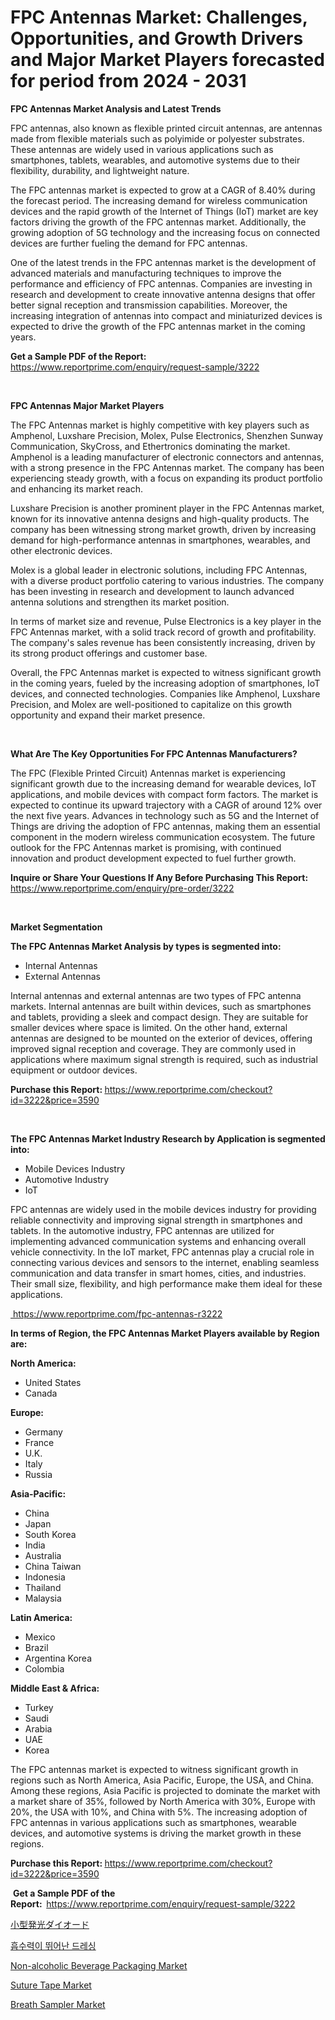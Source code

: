 <p><h1>FPC Antennas Market: Challenges, Opportunities, and Growth Drivers and Major Market Players forecasted for period from 2024 - 2031</h1></p><p><strong>FPC Antennas Market Analysis and Latest Trends</strong></p>
<p><p>FPC antennas, also known as flexible printed circuit antennas, are antennas made from flexible materials such as polyimide or polyester substrates. These antennas are widely used in various applications such as smartphones, tablets, wearables, and automotive systems due to their flexibility, durability, and lightweight nature.</p><p>The FPC antennas market is expected to grow at a CAGR of 8.40% during the forecast period. The increasing demand for wireless communication devices and the rapid growth of the Internet of Things (IoT) market are key factors driving the growth of the FPC antennas market. Additionally, the growing adoption of 5G technology and the increasing focus on connected devices are further fueling the demand for FPC antennas.</p><p>One of the latest trends in the FPC antennas market is the development of advanced materials and manufacturing techniques to improve the performance and efficiency of FPC antennas. Companies are investing in research and development to create innovative antenna designs that offer better signal reception and transmission capabilities. Moreover, the increasing integration of antennas into compact and miniaturized devices is expected to drive the growth of the FPC antennas market in the coming years.</p></p>
<p><strong>Get a Sample PDF of the Report:&nbsp;</strong> <a href="https://www.reportprime.com/enquiry/request-sample/3222">https://www.reportprime.com/enquiry/request-sample/3222</a></p>
<p>&nbsp;</p>
<p><strong>FPC Antennas Major Market Players</strong></p>
<p><p>The FPC Antennas market is highly competitive with key players such as Amphenol, Luxshare Precision, Molex, Pulse Electronics, Shenzhen Sunway Communication, SkyCross, and Ethertronics dominating the market. Amphenol is a leading manufacturer of electronic connectors and antennas, with a strong presence in the FPC Antennas market. The company has been experiencing steady growth, with a focus on expanding its product portfolio and enhancing its market reach.</p><p>Luxshare Precision is another prominent player in the FPC Antennas market, known for its innovative antenna designs and high-quality products. The company has been witnessing strong market growth, driven by increasing demand for high-performance antennas in smartphones, wearables, and other electronic devices.</p><p>Molex is a global leader in electronic solutions, including FPC Antennas, with a diverse product portfolio catering to various industries. The company has been investing in research and development to launch advanced antenna solutions and strengthen its market position.</p><p>In terms of market size and revenue, Pulse Electronics is a key player in the FPC Antennas market, with a solid track record of growth and profitability. The company's sales revenue has been consistently increasing, driven by its strong product offerings and customer base.</p><p>Overall, the FPC Antennas market is expected to witness significant growth in the coming years, fueled by the increasing adoption of smartphones, IoT devices, and connected technologies. Companies like Amphenol, Luxshare Precision, and Molex are well-positioned to capitalize on this growth opportunity and expand their market presence.</p></p>
<p>&nbsp;</p>
<p><strong>What Are The Key Opportunities For FPC Antennas Manufacturers?</strong></p>
<p><p>The FPC (Flexible Printed Circuit) Antennas market is experiencing significant growth due to the increasing demand for wearable devices, IoT applications, and mobile devices with compact form factors. The market is expected to continue its upward trajectory with a CAGR of around 12% over the next five years. Advances in technology such as 5G and the Internet of Things are driving the adoption of FPC antennas, making them an essential component in the modern wireless communication ecosystem. The future outlook for the FPC Antennas market is promising, with continued innovation and product development expected to fuel further growth.</p></p>
<p><strong>Inquire or Share Your Questions If Any Before Purchasing This Report:</strong> <a href="https://www.reportprime.com/enquiry/pre-order/3222">https://www.reportprime.com/enquiry/pre-order/3222</a></p>
<p>&nbsp;</p>
<p><strong>Market Segmentation</strong></p>
<p><strong>The FPC Antennas Market Analysis by types is segmented into:</strong></p>
<p><ul><li>Internal Antennas</li><li>External Antennas</li></ul></p>
<p><p>Internal antennas and external antennas are two types of FPC antenna markets. Internal antennas are built within devices, such as smartphones and tablets, providing a sleek and compact design. They are suitable for smaller devices where space is limited. On the other hand, external antennas are designed to be mounted on the exterior of devices, offering improved signal reception and coverage. They are commonly used in applications where maximum signal strength is required, such as industrial equipment or outdoor devices.</p></p>
<p><strong>Purchase this Report:&nbsp;</strong><a href="https://www.reportprime.com/checkout?id=3222&price=3590">https://www.reportprime.com/checkout?id=3222&price=3590</a></p>
<p>&nbsp;</p>
<p><strong>The FPC Antennas Market Industry Research by Application is segmented into:</strong></p>
<p><ul><li>Mobile Devices Industry</li><li>Automotive Industry</li><li>IoT</li></ul></p>
<p><p>FPC antennas are widely used in the mobile devices industry for providing reliable connectivity and improving signal strength in smartphones and tablets. In the automotive industry, FPC antennas are utilized for implementing advanced communication systems and enhancing overall vehicle connectivity. In the IoT market, FPC antennas play a crucial role in connecting various devices and sensors to the internet, enabling seamless communication and data transfer in smart homes, cities, and industries. Their small size, flexibility, and high performance make them ideal for these applications.</p></p>
<p><a href="https://www.reportprime.com/fpc-antennas-r3222">&nbsp;https://www.reportprime.com/fpc-antennas-r3222</a></p>
<p><strong>In terms of Region, the FPC Antennas Market Players available by Region are:</strong></p>
<p>
    <p> <strong> North America: </strong>
        <ul>
            <li>United States</li>
            <li>Canada</li>
        </ul>
        </p> 
    <p> <strong> Europe: </strong>
        <ul>
            <li>Germany</li>
            <li>France</li>
            <li>U.K.</li>
            <li>Italy</li>
            <li>Russia</li>
        </ul>
        </p> 
    <p> <strong> Asia-Pacific: </strong>
        <ul>
            <li>China</li>
            <li>Japan</li>
            <li>South Korea</li>
            <li>India</li>
            <li>Australia</li>
            <li>China Taiwan</li>
            <li>Indonesia</li>
            <li>Thailand</li>
            <li>Malaysia</li>
        </ul>
        </p> 
    <p> <strong> Latin America: </strong>
        <ul>
            <li>Mexico</li>
            <li>Brazil</li>
            <li>Argentina Korea</li>
            <li>Colombia</li>
        </ul>
        </p> 
    <p> <strong> Middle East & Africa: </strong>
        <ul>
            <li>Turkey</li>
            <li>Saudi</li>
            <li>Arabia</li>
            <li>UAE</li>
            <li>Korea</li>
        </ul>
    </p>
    </p>
<p><p>The FPC antennas market is expected to witness significant growth in regions such as North America, Asia Pacific, Europe, the USA, and China. Among these regions, Asia Pacific is projected to dominate the market with a market share of 35%, followed by North America with 30%, Europe with 20%, the USA with 10%, and China with 5%. The increasing adoption of FPC antennas in various applications such as smartphones, wearable devices, and automotive systems is driving the market growth in these regions.</p></p>
<p><strong>Purchase this Report: </strong><a href="https://www.reportprime.com/checkout?id=3222&price=3590">https://www.reportprime.com/checkout?id=3222&price=3590</a></p>
<p>&nbsp;<strong>Get a Sample PDF of the Report:&nbsp;&nbsp;</strong><a href="https://www.reportprime.com/enquiry/request-sample/3222">https://www.reportprime.com/enquiry/request-sample/3222</a></p>
<p><strong></strong></p>
<p><p><a href="https://github.com/tubbs463/Market-Research-Report-List-2/blob/main/423529531084.md">小型発光ダイオード</a></p><p><a href="https://github.com/muchswr/Market-Research-Report-List-1/blob/main/505278436934.md">흡수력이 뛰어난 드레싱</a></p><p><a href="https://www.linkedin.com/pulse/global-non-alcoholic-beverage-packaging-market-size-share-jawvc?trackingId=LfbmmpZk3UhmqcX5etK9Yg%3D%3D">Non-alcoholic Beverage Packaging Market</a></p><p><a href="https://issuu.com/reportprime-2/docs/suture-tape-market-size-2030.pptx">Suture Tape Market</a></p><p><a href="https://issuu.com/reportprime-2/docs/breath-sampler-market-size-2030.pptx">Breath Sampler Market</a></p></p>